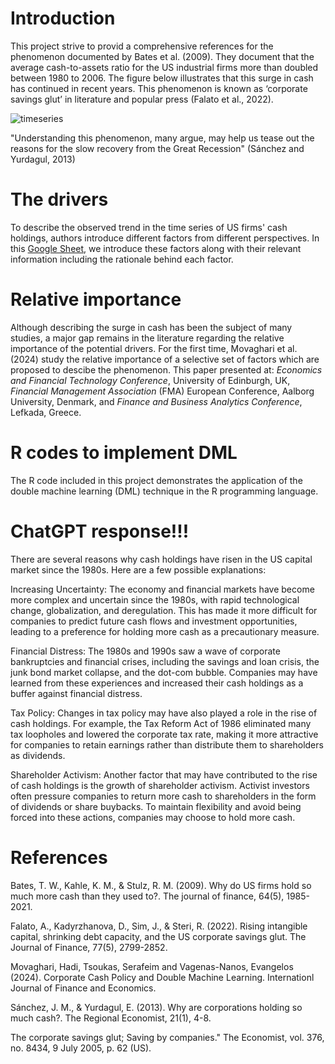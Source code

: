# Introduction
This project strive to provid a comprehensive references for the phenomenon documented by Bates et al. (2009). They document that the average cash-to-assets ratio for the US industrial firms more than doubled between 1980 to 2006. The figure below illustrates that this surge in cash has continued in recent years.
This phenomenon is known as ‘corporate savings glut’ in literature and popular press (Falato et al., 2022).

![timeseries](https://user-images.githubusercontent.com/81563436/222896767-605bacb9-0e9f-4a8b-94cd-35e13a71a507.png)

"Understanding this phenomenon, many argue, may help us tease out the reasons for the slow recovery from the Great Recession" (Sánchez and Yurdagul, 2013)

# The drivers
To describe the observed trend in the time series of US firms' cash holdings, authors introduce different factors from different perspectives. 
In this [Google Sheet](https://docs.google.com/spreadsheets/d/1wYnN-2_9oZmnNFHefQrnmEiUmphaRApzCQQVirDD7hM/edit?usp=sharing), we introduce these factors along with their relevant information including the rationale behind each factor.

 
# Relative importance

Although describing the surge in cash has been the subject of many studies, a major gap remains in the literature regarding the relative importance of the potential drivers. For the first time, Movaghari et al. (2024) study the relative importance of a selective set of factors which are proposed to descibe the phenomenon. This paper presented at: _Economics and Financial Technology Conference_, University of Edinburgh, UK, _Financial Management Association_ (FMA) European Conference, Aalborg University, Denmark, and _Finance and Business Analytics Conference_, Lefkada, Greece.


# R codes to implement DML
The R code included in this project demonstrates the application of the double machine learning (DML) technique in the R programming language. 


# ChatGPT response!!!
There are several reasons why cash holdings have risen in the US capital market since the 1980s. Here are a few possible explanations:

Increasing Uncertainty: The economy and financial markets have become more complex and uncertain since the 1980s, with rapid technological change, globalization, and deregulation. This has made it more difficult for companies to predict future cash flows and investment opportunities, leading to a preference for holding more cash as a precautionary measure.

Financial Distress: The 1980s and 1990s saw a wave of corporate bankruptcies and financial crises, including the savings and loan crisis, the junk bond market collapse, and the dot-com bubble. Companies may have learned from these experiences and increased their cash holdings as a buffer against financial distress.

Tax Policy: Changes in tax policy may have also played a role in the rise of cash holdings. For example, the Tax Reform Act of 1986 eliminated many tax loopholes and lowered the corporate tax rate, making it more attractive for companies to retain earnings rather than distribute them to shareholders as dividends.

Shareholder Activism: Another factor that may have contributed to the rise of cash holdings is the growth of shareholder activism. Activist investors often pressure companies to return more cash to shareholders in the form of dividends or share buybacks. To maintain flexibility and avoid being forced into these actions, companies may choose to hold more cash.

# References

Bates, T. W., Kahle, K. M., & Stulz, R. M. (2009). Why do US firms hold so much more cash than they used to?. The journal of finance, 64(5), 1985-2021.

Falato, A., Kadyrzhanova, D., Sim, J., & Steri, R. (2022). Rising intangible capital, shrinking debt capacity, and the US corporate savings glut. The Journal of Finance, 77(5), 2799-2852.

Movaghari, Hadi, Tsoukas, Serafeim and Vagenas-Nanos, Evangelos (2024). Corporate Cash Policy and Double Machine Learning. Internationl Journal of Finance and Economics.

Sánchez, J. M., & Yurdagul, E. (2013). Why are corporations holding so much cash?. The Regional Economist, 21(1), 4-8.

The corporate savings glut; Saving by companies." The Economist, vol. 376, no. 8434, 9 July 2005, p. 62 (US).
